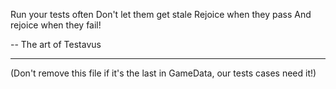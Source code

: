 Run your tests often
Don't let them get stale
Rejoice when they pass
And rejoice when they fail!

 -- The art of Testavus

---
(Don't remove this file if it's the last in GameData, our tests cases need it!)

